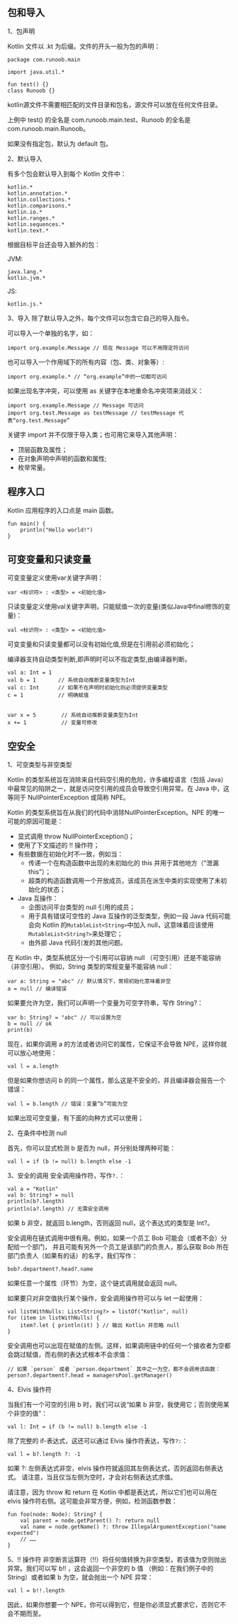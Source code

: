 ## 包和导入

1、包声明

Kotlin 文件以 .kt 为后缀。文件的开头一般为包的声明：
```
package com.runoob.main

import java.util.*

fun test() {}
class Runoob {}
```
kotlin源文件不需要相匹配的文件目录和包名，源文件可以放在任何文件目录。

上例中 test() 的全名是 com.runoob.main.test、Runoob 的全名是 com.runoob.main.Runoob。

如果没有指定包，默认为 default 包。

2、默认导入

有多个包会默认导入到每个 Kotlin 文件中：
```
kotlin.*
kotlin.annotation.*
kotlin.collections.*
kotlin.comparisons.*
kotlin.io.*
kotlin.ranges.*
kotlin.sequences.*
kotlin.text.*
```
根据目标平台还会导入额外的包：

JVM:
```
java.lang.*
kotlin.jvm.*
```
JS:
```
kotlin.js.*
```

3、导入
除了默认导入之外，每个文件可以包含它自己的导入指令。 

可以导入一个单独的名字，如：
```
import org.example.Message // 现在 Message 可以不用限定符访问
```
也可以导入一个作用域下的所有内容（包、类、对象等）:
```
import org.example.* // “org.example”中的一切都可访问
```
如果出现名字冲突，可以使用 as 关键字在本地重命名冲突项来消歧义：
```
import org.example.Message // Message 可访问
import org.test.Message as testMessage // testMessage 代表“org.test.Message”
```

关键字 import 并不仅限于导入类；也可用它来导入其他声明：
- 顶层函数及属性；
- 在对象声明中声明的函数和属性;
- 枚举常量。


## 程序入口
Kotlin 应用程序的入口点是 main 函数。
```
fun main() {
    println("Hello world!")
}
```


## 可变变量和只读变量
可变变量定义使用var关键字声明：
```
var <标识符> : <类型> = <初始化值>
```
只读变量定义使用val关键字声明，只能赋值一次的变量(类似Java中final修饰的变量)：
```
val <标识符> : <类型> = <初始化值>
```
可变变量和只读变量都可以没有初始化值,但是在引用前必须初始化；

编译器支持自动类型判断,即声明时可以不指定类型,由编译器判断。
```
val a: Int = 1
val b = 1       // 系统自动推断变量类型为Int
val c: Int      // 如果不在声明时初始化则必须提供变量类型
c = 1           // 明确赋值


var x = 5        // 系统自动推断变量类型为Int
x += 1           // 变量可修改
```

## 空安全

1、可空类型与非空类型

Kotlin 的类型系统旨在消除来自代码空引用的危险，许多编程语言（包括 Java）中最常见的陷阱之一，就是访问空引用的成员会导致空引用异常。在 Java 中，这等同于 NullPointerException 或简称 NPE。

Kotlin 的类型系统旨在从我们的代码中消除NullPointerException。NPE 的唯一可能的原因可能是：
- 显式调用 throw NullPointerException()；
- 使用了下文描述的 !! 操作符；
- 有些数据在初始化时不一致，例如当：
    - 传递一个在构造函数中出现的未初始化的 this 并用于其他地方（“泄漏 this”）；
    - 超类的构造函数调用一个开放成员，该成员在派生中类的实现使用了未初始化的状态；
- Java 互操作：
    - 企图访问平台类型的 null 引用的成员；
    - 用于具有错误可空性的 Java 互操作的泛型类型，例如一段 Java 代码可能会向 Kotlin 的`MutableList<String>`中加入 null，这意味着应该使用`MutableList<String?>`来处理它；
    - 由外部 Java 代码引发的其他问题。

在 Kotlin 中，类型系统区分一个引用可以容纳 null （可空引用）还是不能容纳（非空引用）。 例如，String 类型的常规变量不能容纳 null：
```
var a: String = "abc" // 默认情况下，常规初始化意味着非空
a = null // 编译错误
```
如果要允许为空，我们可以声明一个变量为可空字符串，写作 String?：
```
var b: String? = "abc" // 可以设置为空
b = null // ok
print(b)
```
现在，如果你调用 a 的方法或者访问它的属性，它保证不会导致 NPE，这样你就可以放心地使用：
```
val l = a.length
```
但是如果你想访问 b 的同一个属性，那么这是不安全的，并且编译器会报告一个错误：
```
val l = b.length // 错误：变量“b”可能为空
```
如果出现可空变量，有下面的向种方式可以使用；

2、在条件中检测 null

首先，你可以显式检测 b 是否为 null，并分别处理两种可能：
```
val l = if (b != null) b.length else -1
```

3、安全的调用
安全调用操作符，写作`?.`：
```
val a = "Kotlin"
val b: String? = null
println(b?.length)
println(a?.length) // 无需安全调用
```
如果 b 非空，就返回 b.length，否则返回 null，这个表达式的类型是 Int?。

安全调用在链式调用中很有用。例如，如果一个员工 Bob 可能会（或者不会）分配给一个部门， 并且可能有另外一个员工是该部门的负责人，那么获取 Bob 所在部门负责人（如果有的话）的名字，我们写作：
```
bob?.department?.head?.name
```
如果任意一个属性（环节）为空，这个链式调用就会返回 null。

如果要只对非空值执行某个操作，安全调用操作符可以与 let 一起使用：
```
val listWithNulls: List<String?> = listOf("Kotlin", null)
for (item in listWithNulls) {
    item?.let { println(it) } // 输出 Kotlin 并忽略 null
}
```
安全调用也可以出现在赋值的左侧。这样，如果调用链中的任何一个接收者为空都会跳过赋值，而右侧的表达式根本不会求值：
```
// 如果 `person` 或者 `person.department` 其中之一为空，都不会调用该函数：
person?.department?.head = managersPool.getManager()
```

4、Elvis 操作符

当我们有一个可空的引用 b 时，我们可以说“如果 b 非空，我使用它；否则使用某个非空的值”：
```
val l: Int = if (b != null) b.length else -1
```
除了完整的 if-表达式，这还可以通过 Elvis 操作符表达，写作`?:`：
```
val l = b?.length ?: -1
```
如果 ?: 左侧表达式非空，elvis 操作符就返回其左侧表达式，否则返回右侧表达式。 请注意，当且仅当左侧为空时，才会对右侧表达式求值。

请注意，因为 throw 和 return 在 Kotlin 中都是表达式，所以它们也可以用在 elvis 操作符右侧。这可能会非常方便，例如，检测函数参数：
```
fun foo(node: Node): String? {
    val parent = node.getParent() ?: return null
    val name = node.getName() ?: throw IllegalArgumentException("name expected")
    // ……
}
```

5、!! 操作符
非空断言运算符（!!）将任何值转换为非空类型，若该值为空则抛出异常。我们可以写 b!! ，这会返回一个非空的 b 值 （例如：在我们例子中的 String）或者如果 b 为空，就会抛出一个 NPE 异常：
```
val l = b!!.length
```
因此，如果你想要一个 NPE，你可以得到它，但是你必须显式要求它，否则它不会不期而至。
